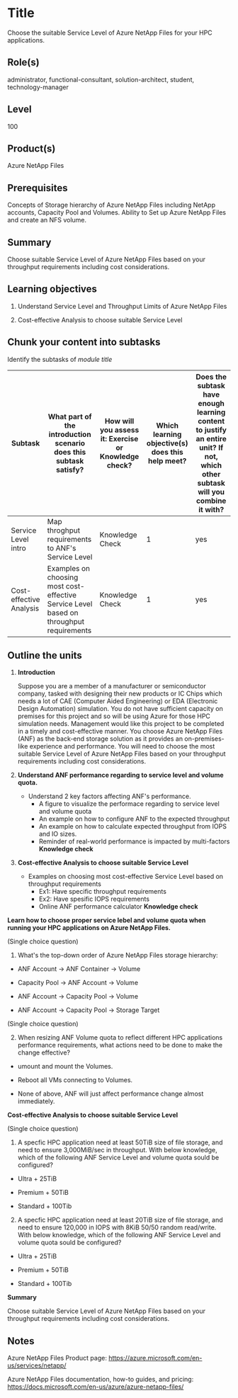 # Title

Choose the suitable Service Level of Azure NetApp Files for your HPC applications.

## Role(s)

administrator, functional-consultant, solution-architect, student, technology-manager

## Level

100

## Product(s)

Azure NetApp Files

## Prerequisites

Concepts of Storage hierarchy of Azure NetApp Files including NetApp accounts, Capacity Pool and Volumes. 
Ability to Set up Azure NetApp Files and create an NFS volume.

## Summary

Choose suitable Service Level of Azure NetApp Files based on your throughput requirements including cost considerations.

## Learning objectives

1. Understand Service Level and Throughput Limits of Azure NetApp Files

2. Cost-effective Analysis to choose suitable Service Level  

## Chunk your content into subtasks

Identify the subtasks of *module title*

| Subtask | What part of the introduction scenario does this subtask satisfy? | How will you assess it: **Exercise or Knowledge check**? | Which learning objective(s) does this help meet? | Does the subtask have enough learning content to justify an entire unit? If not, which other subtask will you combine it with? |
| ---- | ---- | ---- | ---- | ---- |
| Service Level intro | Map throghput requirements to ANF's Service Level | Knowledge Check | 1 | yes |
| Cost-effective Analysis | Examples on choosing most cost-effective Service Level based on throughput requirements | Knowledge Check | 1 | yes |

## Outline the units

1. **Introduction**

    Suppose you are a member of a manufacturer or semiconductor company, tasked with designing their new products or IC Chips which needs a lot of CAE (Computer Aided Engineering) or EDA (Electronic Design Automation) simulation. You do not have sufficient capacity on premises for this project and so will be using Azure for those HPC simulation needs. Management would like this project to be completed in a timely and cost-effective manner. You choose Azure NetApp Files (ANF) as the back-end storage solution as it provides an on-premises-like experience and performance. You will need to choose the most suitable Service Level of Azure NetApp Files based on your throughput requirements including cost considerations.

1. **Understand ANF performance regarding to service level and volume quota.**
    - Understand 2 key factors affecting ANF's performance.
        - A figure to visualize the performace regarding to service level and volume quota
        - An example on how to configure ANF to the expected throughput
        - An example on how to calculate expected throughput from IOPS and IO sizes.
        - Reminder of real-world performance is impacted by multi-factors
    **Knowledge check**
    
3. **Cost-effective Analysis to choose suitable Service Level**
    - Examples on choosing most cost-effective Service Level based on throughput requirements
        - Ex1: Have specific throughput requirements
        - Ex2: Have spesific IOPS requirements
        - Online ANF performance calculator
    **Knowledge check**

**Learn how to choose proper service lebel and volume quota when running your HPC applications on Azure NetApp Files.**

(Single choice question)

1.  What's the top-down order of Azure NetApp Files storage hierarchy:

- ANF Account -> ANF Container -> Volume

- Capacity Pool -> ANF Account -> Volume

- ANF Account -> Capacity Pool -> Volume

- ANF Account -> Capacity Pool -> Storage Target

(Single choice question)

2. When resizing ANF Volume quota to reflect different HPC applications performance requirements, what actions need to be done to make the change effective?

- umount and mount the Volumes.

- Reboot all VMs connecting to Volumes.

- None of above, ANF will just affect performance change almost immediately.


**Cost-effective Analysis to choose suitable Service Level**

(Single choice question)

1. A specfic HPC application need at least 50TiB size of file storage, and need to ensure 3,000MiB/sec in throughput. With below knowledge, which of the following ANF Service Level and volume quota sould be configured?

- Ultra + 25TiB

- Premium + 50TiB

- Standard + 100Tib

2. A specfic HPC application need at least 20TiB size of file storage, and need to ensure 120,000 in IOPS with 8KiB 50/50 random read/write. With below knowledge, which of the following ANF Service Level and volume quota sould be configured?

- Ultra + 25TiB

- Premium + 50TiB

- Standard + 100Tib


**Summary**

Choose suitable Service Level of Azure NetApp Files based on your throughput requirements including cost considerations.

## Notes

Azure NetApp Files Product page:
https://azure.microsoft.com/en-us/services/netapp/ 

Azure NetApp Files documentation, how-to guides, and pricing:
https://docs.microsoft.com/en-us/azure/azure-netapp-files/
